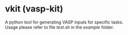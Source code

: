 # vkit (vasp-kit)
A python tool for generating VASP inputs for specific tasks.  
Usage please refer to file *test.sh* in the *example* folder.
